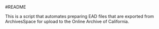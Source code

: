#README

This is a script that automates preparing EAD files that are exported from ArchivesSpace for upload to the Online Archive of California.